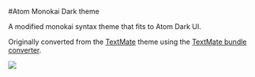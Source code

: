 #Atom Monokai Dark theme

A modified monokai syntax theme that fits to Atom Dark UI.

Originally converted from the [TextMate](http://www.monokai.nl/blog/wp-content/asdev/Monokai.tmTheme)
theme using the [TextMate bundle converter](http://atom.io/docs/latest/converting-a-text-mate-theme).

![](https://raw.github.com/burntime/monokai/master/screenshot.png)

